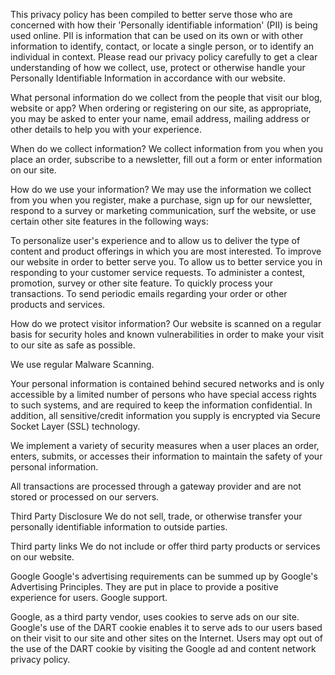 This privacy policy has been compiled to better serve those who are concerned with how their 'Personally identifiable information' (PII) is being used online. PII is information that can be used on its own or with other information to identify, contact, or locate a single person, or to identify an individual in context. Please read our privacy policy carefully to get a clear understanding of how we collect, use, protect or otherwise handle your Personally Identifiable Information in accordance with our website.

What personal information do we collect from the people that visit our blog, website or app?
When ordering or registering on our site, as appropriate, you may be asked to enter your name, email address, mailing address or other details to help you with your experience.

When do we collect information?
We collect information from you when you place an order, subscribe to a newsletter, fill out a form or enter information on our site.

How do we use your information?
We may use the information we collect from you when you register, make a purchase, sign up for our newsletter, respond to a survey or marketing communication, surf the website, or use certain other site features in the following ways:

To personalize user's experience and to allow us to deliver the type of content and product offerings in which you are most interested.
To improve our website in order to better serve you.
To allow us to better service you in responding to your customer service requests.
To administer a contest, promotion, survey or other site feature.
To quickly process your transactions.
To send periodic emails regarding your order or other products and services.

How do we protect visitor information?
Our website is scanned on a regular basis for security holes and known vulnerabilities in order to make your visit to our site as safe as possible.

We use regular Malware Scanning.

Your personal information is contained behind secured networks and is only accessible by a limited number of persons who have special access rights to such systems, and are required to keep the information confidential. In addition, all sensitive/credit information you supply is encrypted via Secure Socket Layer (SSL) technology.

We implement a variety of security measures when a user places an order, enters, submits, or accesses their information to maintain the safety of your personal information.

All transactions are processed through a gateway provider and are not stored or processed on our servers.

Third Party Disclosure
We do not sell, trade, or otherwise transfer your personally identifiable information to outside parties.

Third party links
We do not include or offer third party products or services on our website.

Google
Google's advertising requirements can be summed up by Google's Advertising Principles. They are put in place to provide a positive experience for users. Google support.

Google, as a third party vendor, uses cookies to serve ads on our site. Google's use of the DART cookie enables it to serve ads to our users based on their visit to our site and other sites on the Internet. Users may opt out of the use of the DART cookie by visiting the Google ad and content network privacy policy.
